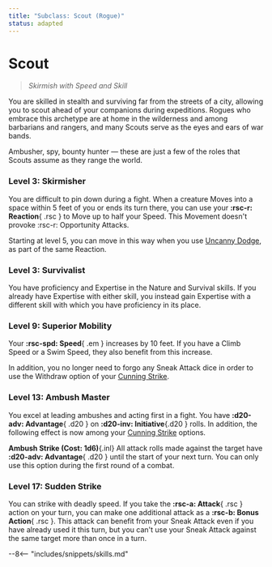 ```yaml
---
title: "Subclass: Scout (Rogue)"
status: adapted
---
```


<p style="display:none">
Skirmish with Speed and Skill
</p>

# Scout

> *Skirmish with Speed and Skill*

You are skilled in stealth and surviving far from the streets of a city, allowing you to scout ahead of your companions during expeditions. Rogues who embrace this archetype are at home in the wilderness and among barbarians and rangers, and many Scouts serve as the eyes and ears of war bands. 

Ambusher, spy, bounty hunter — these are just a few of the roles that Scouts assume as they range the world.

### Level 3: Skirmisher

You are difficult to pin down during a fight. When a creature Moves into a space within 5 feet of you or ends its turn there, you can use your **:rsc-r: Reaction**{ .rsc } to Move up to half your Speed. This Movement doesn't provoke :rsc-r: Opportunity Attacks.

Starting at level 5, you can move in this way when you use [Uncanny Dodge], as part of the same Reaction. 

### Level 3: Survivalist

You have proficiency and Expertise in the Nature and Survival skills. If you already have Expertise with either skill, you instead gain Expertise with a different skill with which you have proficiency in its place.

### Level 9: Superior Mobility

Your **:rsc-spd: Speed**{ .em } increases by 10 feet. If you have a Climb Speed or a Swim Speed, they also benefit from this increase. 

In addition, you no longer need to forgo any Sneak Attack dice in order to use the Withdraw option of your [Cunning Strike].

### Level 13: Ambush Master

You excel at leading ambushes and acting first in a fight. You have **:d20-adv: Advantage**{ .d20 } on **:d20-inv: Initiative**{.d20 } rolls. In addition, the following effect is now among your [Cunning Strike] options.

**Ambush Strike (Cost: 1d6)**{.inl} All attack rolls made against the target have **:d20-adv: Advantage**{ .d20 } until the start of your next turn. You can only use this option during the first round of a combat. 

### Level 17: Sudden Strike

You can strike with deadly speed. If you take the **:rsc-a: Attack**{ .rsc } action on your turn, you can make one additional attack as a  **:rsc-b: Bonus Action**{ .rsc }. This attack can benefit from your Sneak Attack even if you have already used it this turn, but you can't use your Sneak Attack against the same target more than once in a turn.


[Uncanny Dodge]: index.md#level-5-uncanny-dodge
[Cunning Strike]: index.md#level-5-cunning-strike

--8<-- "includes/snippets/skills.md"